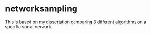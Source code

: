 # networksampling
This is based on my dissertation comparing 3 different algorithms on a specific social network. 
